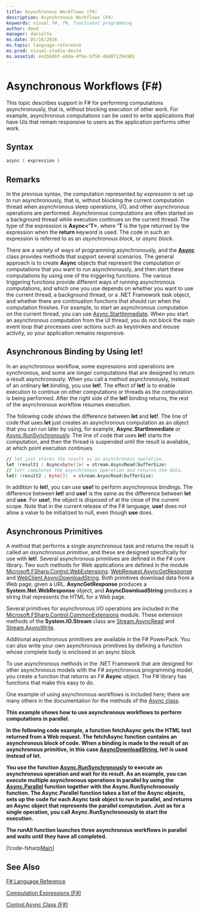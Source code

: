 ```yaml
---
title: Asynchronous Workflows (F#)
description: Asynchronous Workflows (F#)
keywords: visual f#, f#, functional programming
author: dend
manager: danielfe
ms.date: 05/16/2016
ms.topic: language-reference
ms.prod: visual-studio-dev14
ms.assetid: ee2bb9bf-e04a-4fbe-bf58-46d07229e981 
---
```


# Asynchronous Workflows (F#)

This topic describes support in F# for performing computations asynchronously, that is, without blocking execution of other work. For example, asynchronous computations can be used to write applications that have UIs that remain responsive to users as the application performs other work.

## Syntax

```fsharp
async { expression }
```

## Remarks

In the previous syntax, the computation represented by *expression* is set up to run asynchronously, that is, without blocking the current computation thread when asynchronous sleep operations, I/O, and other asynchronous operations are performed. Asynchronous computations are often started on a background thread while execution continues on the current thread. The type of the expression is **Async&lt;'T&gt;**, where **'T** is the type returned by the expression when the **return** keyword is used. The code in such an expression is referred to as an *asynchronous block*, or *async block*.

There are a variety of ways of programming asynchronously, and the **[Async](https://msdn.microsoft.com/library/03eb4d12-a01a-4565-a077-5e83f17cf6f7)** class provides methods that support several scenarios. The general approach is to create **Async** objects that represent the computation or computations that you want to run asynchronously, and then start these computations by using one of the triggering functions. The various triggering functions provide different ways of running asynchronous computations, and which one you use depends on whether you want to use the current thread, a background thread, or a .NET Framework task object, and whether there are continuation functions that should run when the computation finishes. For example, to start an asynchronous computation on the current thread, you can use [Async.StartImmediate](https://msdn.microsoft.com/library/2f71d1cc-187f-48cf-ac66-e7fda41c46e3). When you start an asynchronous computation from the UI thread, you do not block the main event loop that processes user actions such as keystrokes and mouse activity, so your application remains responsive.

## Asynchronous Binding by Using let!

In an asynchronous workflow, some expressions and operations are synchronous, and some are longer computations that are designed to return a result asynchronously. When you call a method asynchronously, instead of an ordinary **let** binding, you use **let!**. The effect of **let!** is to enable execution to continue on other computations or threads as the computation is being performed. After the right side of the **let!** binding returns, the rest of the asynchronous workflow resumes execution.

The following code shows the difference between **let** and **let!**. The line of code that uses **let** just creates an asynchronous computation as an object that you can run later by using, for example, **Async.StartImmediate** or [Async.RunSynchronously](https://msdn.microsoft.com/library/0a6663a9-50f2-4d38-8bf3-cefd1a51fd6b). The line of code that uses **let!** starts the computation, and then the thread is suspended until the result is available, at which point execution continues.

```fsharp
// let just stores the result as an asynchronous operation.
let (result1 : Async<byte[]>) = stream.AsyncRead(bufferSize)
// let! completes the asynchronous operation and returns the data.
let! (result2 : byte[])  = stream.AsyncRead(bufferSize)
```

In addition to **let!**, you can use **use!** to perform asynchronous bindings. The difference between **let!** and **use!** is the same as the difference between **let** and **use**. For **use!**, the object is disposed of at the close of the current scope. Note that in the current release of the F# language, **use!** does not allow a value to be initialized to null, even though **use** does.

## Asynchronous Primitives

A method that performs a single asynchronous task and returns the result is called an *asynchronous primitive*, and these are designed specifically for use with **let!**. Several asynchronous primitives are defined in the F# core library. Two such methods for Web applications are defined in the module [Microsoft.FSharp.Control.WebExtensions](https://msdn.microsoft.com/library/95ef17bc-ee3f-44ba-8a11-c90fcf4cf003): [WebRequest.AsyncGetResponse](https://msdn.microsoft.com/library/09a60c31-e6e2-4b5c-ad23-92a86e50060c) and [WebClient.AsyncDownloadString](https://msdn.microsoft.com/library/8a85a9b7-f712-4cac-a0ce-0a797f8ea32a). Both primitives download data from a Web page, given a URL. **AsyncGetResponse** produces a **System.Net.WebResponse** object, and **AsyncDownloadString** produces a string that represents the HTML for a Web page.

Several primitives for asynchronous I/O operations are included in the [Microsoft.FSharp.Control.CommonExtensions](https://msdn.microsoft.com/library/2edb67cb-6814-4a30-849f-b6dbdd042396) module. These extension methods of the **System.IO.Stream** class are [Stream.AsyncRead](https://msdn.microsoft.com/library/85698aaa-bdda-47e6-abed-3730f59fda5e) and [Stream.AsyncWrite](https://msdn.microsoft.com/library/1b0a2751-e42a-47e1-bd27-020224adc618).

Additional asynchronous primitives are available in the F# PowerPack. You can also write your own asynchronous primitives by defining a function whose complete body is enclosed in an async block.

To use asynchronous methods in the .NET Framework that are designed for other asynchronous models with the F# asynchronous programming model, you create a function that returns an F# **Async** object. The F# library has functions that make this easy to do.

One example of using asynchronous workflows is included here; there are many others in the documentation for the methods of the [Async class](https://msdn.microsoft.com/library/03eb4d12-a01a-4565-a077-5e83f17cf6f7).

**This example shows how to use asynchronous workflows to perform computations in parallel.**

**In the following code example, a function fetchAsync gets the HTML text returned from a Web request. The fetchAsync function contains an asynchronous block of code. When a binding is made to the result of an asynchronous primitive, in this case [AsyncDownloadString](https://msdn.microsoft.com/library/8a85a9b7-f712-4cac-a0ce-0a797f8ea32a), let! is used instead of let.**

**You use the function [Async.RunSynchronously](https://msdn.microsoft.com/library/0a6663a9-50f2-4d38-8bf3-cefd1a51fd6b) to execute an asynchronous operation and wait for its result. As an example, you can execute multiple asynchronous operations in parallel by using the [Async.Parallel](https://msdn.microsoft.com/library/aa9b0355-2d55-4858-b943-cbe428de9dc4) function together with the Async.RunSynchronously function. The Async.Parallel function takes a list of the Async objects, sets up the code for each Async task object to run in parallel, and returns an Async object that represents the parallel computation. Just as for a single operation, you call Async.RunSynchronously to start the execution.**

**The runAll function launches three asynchronous workflows in parallel and waits until they have all completed.**

[!code-fsharp[Main](snippets/fslangref2/snippet8003.fs)]

## See Also

[F&#35; Language Reference](FSharp-Language-Reference.md)

[Computation Expressions &#40;F&#35;&#41;](Computation-Expressions-%5BFSharp%5D.md)

[Control.Async Class &#40;F&#35;&#41;](Control.Async-Class-%5BFSharp%5D.md)
